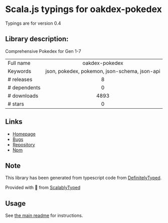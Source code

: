
# Scala.js typings for oakdex-pokedex

Typings are for version 0.4

## Library description:
Comprehensive Pokedex for Gen 1-7

|                    |                 |
| ------------------ | :-------------: |
| Full name          | oakdex-pokedex |
| Keywords           | json, pokedex, pokemon, json-schema, json-api |
| # releases         | 8 |
| # dependents       | 0 |
| # downloads        | 4893 |
| # stars            | 0 |

## Links
- [Homepage](https://github.com/jalyna/oakdex-pokedex#readme)
- [Bugs](https://github.com/jalyna/oakdex-pokedex/issues)
- [Repository](https://github.com/jalyna/oakdex-pokedex)
- [Npm](https://www.npmjs.com/package/oakdex-pokedex)
    


## Note
This library has been generated from typescript code from [DefinitelyTyped](https://definitelytyped.org).

Provided with :purple_heart: from [ScalablyTyped](https://github.com/oyvindberg/ScalablyTyped)

## Usage
See [the main readme](../../readme.md) for instructions.


